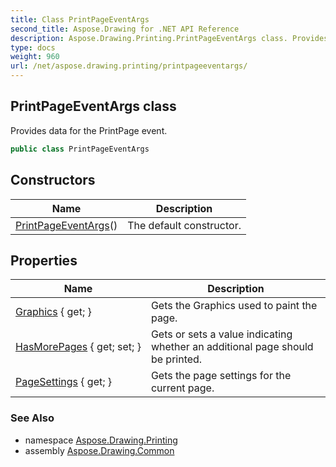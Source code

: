 ```yaml
---
title: Class PrintPageEventArgs
second_title: Aspose.Drawing for .NET API Reference
description: Aspose.Drawing.Printing.PrintPageEventArgs class. Provides data for the PrintPage event
type: docs
weight: 960
url: /net/aspose.drawing.printing/printpageeventargs/
---
```

## PrintPageEventArgs class

Provides data for the PrintPage event.

```csharp
public class PrintPageEventArgs
```

## Constructors

| Name | Description |
| --- | --- |
| [PrintPageEventArgs](printpageeventargs/)() | The default constructor. |

## Properties

| Name | Description |
| --- | --- |
| [Graphics](../../aspose.drawing.printing/printpageeventargs/graphics/) { get; } | Gets the Graphics used to paint the page. |
| [HasMorePages](../../aspose.drawing.printing/printpageeventargs/hasmorepages/) { get; set; } | Gets or sets a value indicating whether an additional page should be printed. |
| [PageSettings](../../aspose.drawing.printing/printpageeventargs/pagesettings/) { get; } | Gets the page settings for the current page. |

### See Also

* namespace [Aspose.Drawing.Printing](../../aspose.drawing.printing/)
* assembly [Aspose.Drawing.Common](../../)


